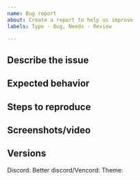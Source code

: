 ```yaml
---
name: Bug report
about: Create a report to help us improve
labels: Type - Bug, Needs - Review

---
```


## Describe the issue <!-- A clear description of what the bug is -->


## Expected behavior <!-- A clear and concise description of what you expected to happen -->


## Steps to reproduce <!-- How to get to where the issue is -->


## Screenshots/video <!-- Add a visual to help explain the issue -->


## Versions  <!-- These can be found in discord settings on the bottom sidebar -->
Discord:
Better discord/Vencord:
Theme:

